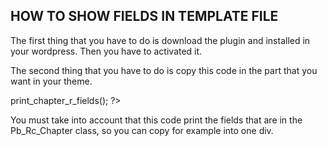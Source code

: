 ## HOW TO SHOW FIELDS IN TEMPLATE FILE

The first thing that you have to do is download the plugin and installed in your wordpress. Then you have to activated it. 

The second thing that you have to do  is copy this code in the part that you want in your theme. 

<?php  
	$resources= new Pb_Rc_Chapter('Pressbooks-related-content', '0.1' );
	$resources-> print_chapter_r_fields();
?>

You must take into account that this code print the fields that are in the Pb_Rc_Chapter class, so you can copy for example into one div.